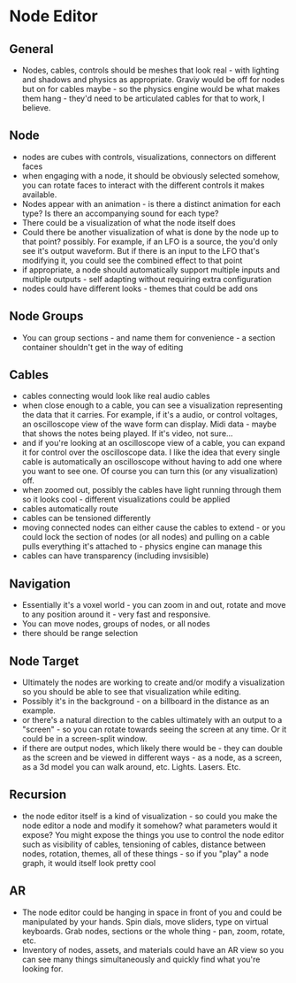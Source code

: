 # Node Editor
## General
- Nodes, cables, controls should be meshes that look real - with lighting and shadows and physics as appropriate. Graviy would be off for nodes but on for cables maybe - so the physics engine would be what makes them hang - they'd need to be articulated cables for that to work, I believe.

## Node
- nodes are cubes with controls, visualizations, connectors on different faces
- when engaging with a node, it should be obviously selected somehow, you can rotate faces to interact with the different controls it makes available.
- Nodes appear with an animation - is there a distinct animation for each type? Is there an accompanying sound for each type?
- There could be a visualization of what the node itself does
- Could there be another visualization of what is done by the node up to that point? possibly. For example, if an LFO is a source, the you'd only see it's output waveform. But if there is an input to the LFO that's modifying it, you could see the combined effect to that point
- if appropriate, a node should automatically support multiple inputs and multiple outputs - self adapting without requiring extra configuration
- nodes could have different looks - themes that could be add ons

## Node Groups
- You can group sections - and name them for convenience - a section container shouldn't get in the way of editing

## Cables
- cables connecting would look like real audio cables
- when close enough to a cable, you can see a visualization representing the data that it carries. For example, if it's a audio, or control voltages, an oscilloscope view of the wave form can display. Midi data - maybe that shows the notes being played. If it's video, not sure...
- and if you're looking at an oscilloscope view of a cable, you can expand it for control over the oscilloscope data. I like the idea that every single cable is automatically an oscilloscope without having to add one where you want to see one. Of course you can turn this (or any visualization) off.
- when zoomed out, possibly the cables have light running through them so it looks cool - different visualizations could be applied
- cables automatically route
- cables can be tensioned differently
- moving connected nodes can either cause the cables to extend - or you could lock the section of nodes (or all nodes) and pulling on a cable pulls everything it's attached to - physics engine can manage this
- cables can have transparency (including invsisible)

## Navigation
- Essentially it's a voxel world - you can zoom in and out, rotate and move to any position around it - very fast and responsive.
- You can move nodes, groups of nodes, or all nodes
- there should be range selection

## Node Target
- Ultimately the nodes are working to create and/or modify a visualization so you should be able to see that visualization while editing.
- Possibly it's in the background - on a billboard in the distance as an example.
- or there's a natural direction to the cables ultimately with an output to a "screen" - so you can rotate towards seeing the screen at any time. Or it could be in a screen-split window.
- if there are output nodes, which likely there would be - they can double as the screen and be viewed in different ways - as a node, as a screen, as a 3d model you can walk around, etc. Lights. Lasers. Etc.

## Recursion
- the node editor itself is a kind of visualization - so could you make the node editor a node and modify it somehow? what parameters would it expose? You might expose the things you use to control the node editor such as visibility of cables, tensioning of cables, distance between nodes, rotation, themes, all of these things - so if you "play" a node graph, it would itself look pretty cool

## AR
- The node editor could be hanging in space in front of you and could be manipulated by your hands. Spin dials, move sliders, type on virtual keyboards. Grab nodes, sections or the whole thing - pan, zoom, rotate, etc.
- Inventory of nodes, assets, and materials could have an AR view so you can see many things simultaneously and quickly find what you're looking for.
